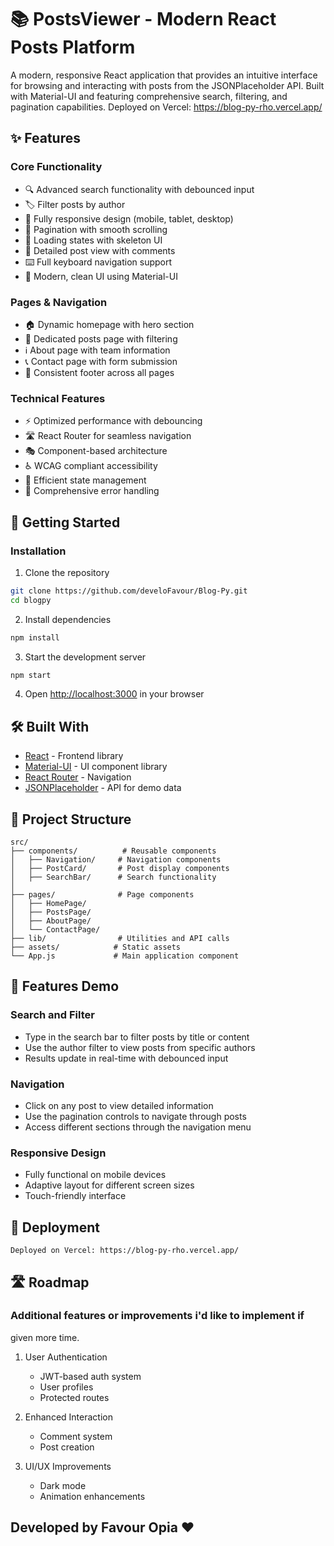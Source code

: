 # 📚 PostsViewer - Modern React Posts Platform

A modern, responsive React application that provides an intuitive interface for browsing and interacting with posts from the JSONPlaceholder API. Built with Material-UI and featuring comprehensive search, filtering, and pagination capabilities.
Deployed on Vercel: https://blog-py-rho.vercel.app/

## ✨ Features

### Core Functionality

- 🔍 Advanced search functionality with debounced input
- 🏷️ Filter posts by author
- 📱 Fully responsive design (mobile, tablet, desktop)
- 📄 Pagination with smooth scrolling
- 💫 Loading states with skeleton UI
- 🎯 Detailed post view with comments
- ⌨️ Full keyboard navigation support
- 🎨 Modern, clean UI using Material-UI

### Pages & Navigation

- 🏠 Dynamic homepage with hero section
- 📝 Dedicated posts page with filtering
- ℹ️ About page with team information
- 📞 Contact page with form submission
- 🦶 Consistent footer across all pages

### Technical Features

- ⚡ Optimized performance with debouncing
- 🛣️ React Router for seamless navigation
- 🎭 Component-based architecture
- ♿ WCAG compliant accessibility
- 🔄 Efficient state management
- 🚦 Comprehensive error handling

## 🚀 Getting Started

### Installation

1. Clone the repository

```bash
git clone https://github.com/develoFavour/Blog-Py.git
cd blogpy
```

2. Install dependencies

```bash
npm install
```

3. Start the development server

```bash
npm start
```

4. Open [http://localhost:3000](http://localhost:3000) in your browser

## 🛠️ Built With

- [React](https://reactjs.org/) - Frontend library
- [Material-UI](https://mui.com/) - UI component library
- [React Router](https://reactrouter.com/) - Navigation
- [JSONPlaceholder](https://jsonplaceholder.typicode.com/) - API for demo data

## 📁 Project Structure

```
src/
├── components/          # Reusable components
│   ├── Navigation/     # Navigation components
│   ├── PostCard/       # Post display components
│   ├── SearchBar/      # Search functionality
│
├── pages/              # Page components
│   ├── HomePage/
│   ├── PostsPage/
│   ├── AboutPage/
│   └── ContactPage/
├── lib/                # Utilities and API calls
├── assets/            # Static assets
└── App.js             # Main application component
```



## 📱 Features Demo

### Search and Filter

- Type in the search bar to filter posts by title or content
- Use the author filter to view posts from specific authors
- Results update in real-time with debounced input

### Navigation

- Click on any post to view detailed information
- Use the pagination controls to navigate through posts
- Access different sections through the navigation menu

### Responsive Design

- Fully functional on mobile devices
- Adaptive layout for different screen sizes
- Touch-friendly interface

## 🚀 Deployment

    Deployed on Vercel: https://blog-py-rho.vercel.app/

## 🛣️ Roadmap

### Additional features or improvements i'd like to implement if
given more time.

1. User Authentication

   - JWT-based auth system
   - User profiles
   - Protected routes

2. Enhanced Interaction

   - Comment system
   - Post creation

3. UI/UX Improvements
   - Dark mode
   - Animation enhancements



## Developed by Favour Opia ❤️
```
